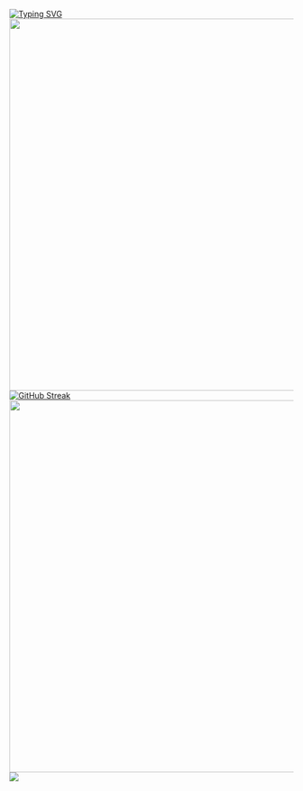 <a href="https://git.io/typing-svg"><img src="https://readme-typing-svg.demolab.com?font=Fira+Code&weight=500&size=35&duration=3000&pause=1000&color=FFAD47&background=000000&multiline=true&width=660&lines=WELCOME+TO+swj'S+GITHUB+PROFILE" alt="Typing SVG" /></a>
<img align="center" width="660" src="https://github-readme-stats.vercel.app/api?username=swwwwj&theme=dark&include_all_commits=true&show_icons=true&hide_border=true" />
<a href="https://git.io/streak-stats"><img src="https://streak-stats.demolab.com?user=swwwwj&theme=dark&border_radius=4.6&card_width=660" alt="GitHub Streak" /></a>
<img width="660" src="https://github-readme-activity-graph.vercel.app/graph?username=swwwwj&theme=gotham&hide_border=true&area=true" />
<img align="center" src="https://skillicons.dev/icons?i=Visual Studio Code&theme=dark" />
